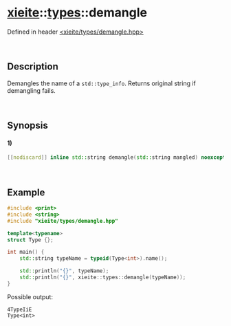 # [xieite](../../xieite.md)\:\:[types](../../types.md)\:\:demangle
Defined in header [<xieite/types/demangle.hpp>](../../../include/xieite/types/demangle.hpp)

&nbsp;

## Description
Demangles the name of a `std::type_info`. Returns original string if demangling fails.

&nbsp;

## Synopsis
#### 1)
```cpp
[[nodiscard]] inline std::string demangle(std::string mangled) noexcept;
```

&nbsp;

## Example
```cpp
#include <print>
#include <string>
#include "xieite/types/demangle.hpp"

template<typename>
struct Type {};

int main() {
    std::string typeName = typeid(Type<int>).name();

    std::println("{}", typeName);
    std::println("{}", xieite::types::demangle(typeName));
}
```
Possible output:
```
4TypeIiE
Type<int>
```
